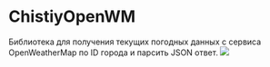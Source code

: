 # ChistiyOpenWM
Библиотека для получения текущих погодных данных с сервиса OpenWeatherMap по ID города и парсить JSON ответ.
![]([https://github.com/ChistiyAlexay/Paving-Stones/blob/main/Images/1.png?raw=true](https://github.com/ChistiyAlexay/ChistiyOpenWM/blob/main/ChistiyOpenWM/Images/Img.jpg?raw=true))
